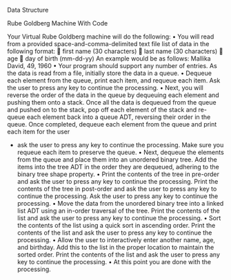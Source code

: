 Data Structure 

Rube Goldberg Machine With Code

Your Virtual Rube Goldberg machine will do the following:
• You will read from a provided space-and-comma-delimited text file list of data in the following
format:
 first name (30 characters)
 last name (30 characters)
 age
 day of birth (mm-dd-yy)
An example would be as follows: Mallika David, 49, 1960
• Your program should support any number of entries. As the data is read from a file, initially store
the data in a queue.
• Dequeue each element from the queue, print each item, and requeue each item. Ask the user to
press any key to continue the processing.
• Next, you will reverse the order of the data in the queue by dequeuing each element and pushing
them onto a stack. Once all the data is dequeued from the queue and pushed on to the stack, pop off
each element of the stack and re-queue each element back into a queue ADT, reversing their order in
the queue. Once completed, dequeue each element from the queue and print each item for the user
- ask the user to press any key to continue the processing. Make sure you requeue each item to
preserve the queue.
• Next, dequeue the elements from the queue and place them into an unordered binary tree. Add the
items into the tree ADT in the order they are dequeued, adhering to the binary tree shape property.
• Print the contents of the tree in pre-order and ask the user to press any key to continue the
processing. Print the contents of the tree in post-order and ask the user to press any key to continue
the processing. Ask the user to press any key to continue the processing.
• Move the data from the unordered binary tree into a linked list ADT using an in-order traversal of
the tree. Print the contents of the list and ask the user to press any key to continue the processing.
• Sort the contents of the list using a quick sort in ascending order. Print the contents of the list and
ask the user to press any key to continue the processing.
• Allow the user to interactively enter another name, age, and birthday. Add this to the list in the
proper location to maintain the sorted order. Print the contents of the list and ask the user to press
any key to continue the processing.
• At this point you are done with the processing.
